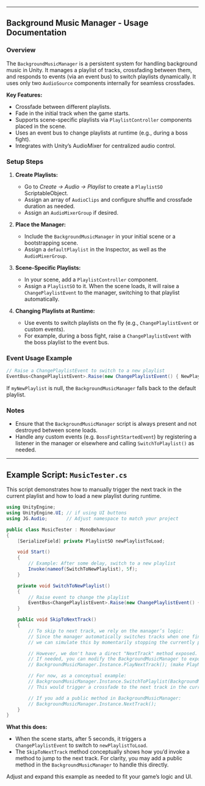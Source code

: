 
---

## Background Music Manager - Usage Documentation

### Overview
The `BackgroundMusicManager` is a persistent system for handling background music in Unity. It manages a playlist of tracks, crossfading between them, and responds to events (via an event bus) to switch playlists dynamically. It uses only two `AudioSource` components internally for seamless crossfades.

**Key Features:**
- Crossfade between different playlists.
- Fade in the initial track when the game starts.
- Supports scene-specific playlists via `PlaylistController` components placed in the scene.
- Uses an event bus to change playlists at runtime (e.g., during a boss fight).
- Integrates with Unity’s AudioMixer for centralized audio control.

### Setup Steps
1. **Create Playlists:**  
   - Go to *Create → Audio → Playlist* to create a `PlaylistSO` ScriptableObject.
   - Assign an array of `AudioClips` and configure shuffle and crossfade duration as needed.
   - Assign an `AudioMixerGroup` if desired.

2. **Place the Manager:**  
   - Include the `BackgroundMusicManager` in your initial scene or a bootstrapping scene.
   - Assign a `defaultPlaylist` in the Inspector, as well as the `AudioMixerGroup`.

3. **Scene-Specific Playlists:**  
   - In your scene, add a `PlaylistController` component.
   - Assign a `PlaylistSO` to it. When the scene loads, it will raise a `ChangePlaylistEvent` to the manager, switching to that playlist automatically.

4. **Changing Playlists at Runtime:**  
   - Use events to switch playlists on the fly (e.g., `ChangePlaylistEvent` or custom events).
   - For example, during a boss fight, raise a `ChangePlaylistEvent` with the boss playlist to the event bus.

### Event Usage Example
```csharp
// Raise a ChangePlaylistEvent to switch to a new playlist
EventBus<ChangePlaylistEvent>.Raise(new ChangePlaylistEvent() { NewPlaylist = myNewPlaylist });
```

If `myNewPlaylist` is null, the `BackgroundMusicManager` falls back to the default playlist.

### Notes
- Ensure that the `BackgroundMusicManager` script is always present and not destroyed between scene loads.  
- Handle any custom events (e.g. `BossFightStartedEvent`) by registering a listener in the manager or elsewhere and calling `SwitchToPlaylist()` as needed.

---

## Example Script: `MusicTester.cs`

This script demonstrates how to manually trigger the next track in the current playlist and how to load a new playlist during runtime.

```csharp
using UnityEngine;
using UnityEngine.UI; // if using UI buttons
using JG.Audio;       // Adjust namespace to match your project

public class MusicTester : MonoBehaviour
{
    [SerializeField] private PlaylistSO newPlaylistToLoad;

    void Start()
    {
        // Example: After some delay, switch to a new playlist
        Invoke(nameof(SwitchToNewPlaylist), 5f);
    }

    private void SwitchToNewPlaylist()
    {
        // Raise event to change the playlist
        EventBus<ChangePlaylistEvent>.Raise(new ChangePlaylistEvent() { NewPlaylist = newPlaylistToLoad });
    }

    public void SkipToNextTrack()
    {
        // To skip to next track, we rely on the manager’s logic:
        // Since the manager automatically switches tracks when one finishes, 
        // we can simulate this by momentarily stopping the currently playing track.

        // However, we don't have a direct "NextTrack" method exposed. 
        // If needed, you can modify the BackgroundMusicManager to expose a public method like:
        // BackgroundMusicManager.Instance.PlayNextTrack(); (make PlayNextTrack public)

        // For now, as a conceptual example:
        // BackgroundMusicManager.Instance.SwitchToPlaylist(BackgroundMusicManager.Instance.CurrentPlaylist);
        // This would trigger a crossfade to the next track in the current playlist.

        // If you add a public method in BackgroundMusicManager:
        // BackgroundMusicManager.Instance.NextTrack();
    }
}
```

**What this does:**  
- When the scene starts, after 5 seconds, it triggers a `ChangePlaylistEvent` to switch to `newPlaylistToLoad`.  
- The `SkipToNextTrack` method conceptually shows how you’d invoke a method to jump to the next track. For clarity, you may add a public method in the `BackgroundMusicManager` to handle this directly.  

Adjust and expand this example as needed to fit your game’s logic and UI.